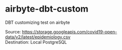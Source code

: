 # airbyte-dbt-custom

DBT customizing test on airbyte

Source: https://storage.googleapis.com/covid19-open-data/v2/latest/epidemiology.csv  
Destination: Local PostgreSQL

